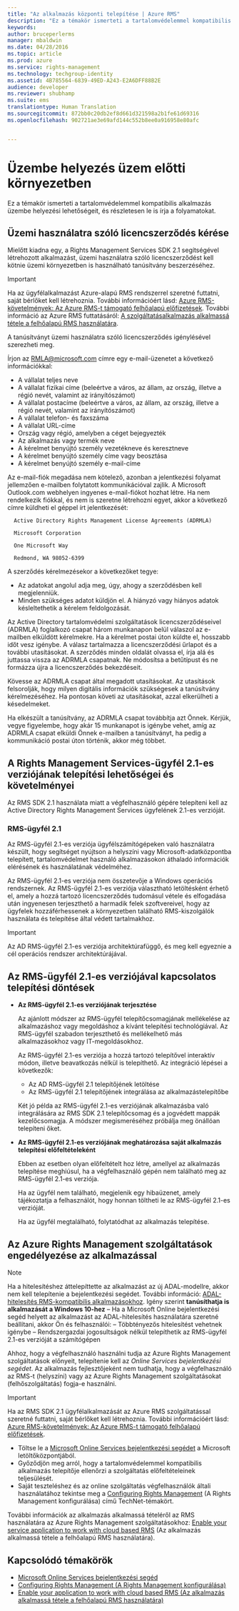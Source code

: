 ```yaml
---
title: "Az alkalmazás központi telepítése | Azure RMS"
description: "Ez a témakör ismerteti a tartalomvédelemmel kompatibilis alkalmazás üzembe helyezési lehetőségeit, és részletesen le is írja a folyamatokat."
keywords: 
author: bruceperlerms
manager: mbaldwin
ms.date: 04/28/2016
ms.topic: article
ms.prod: azure
ms.service: rights-management
ms.technology: techgroup-identity
ms.assetid: 4B785564-6839-49ED-A243-E2A6DFF88B2E
audience: developer
ms.reviewer: shubhamp
ms.suite: ems
translationtype: Human Translation
ms.sourcegitcommit: 872bb0c20db2ef8d661d321598a2b1fe61d69316
ms.openlocfilehash: 902721ae3e69afd144c552b8ee0a916958e80afc


---
```


# Üzembe helyezés üzem előtti környezetben


Ez a témakör ismerteti a tartalomvédelemmel kompatibilis alkalmazás üzembe helyezési lehetőségeit, és részletesen le is írja a folyamatokat.

## Üzemi használatra szóló licencszerződés kérése

 Mielőtt kiadna egy, a Rights Management Services SDK 2.1 segítségével létrehozott alkalmazást, üzemi használatra szóló licencszerződést kell kötnie üzemi környezetben is használható tanúsítvány beszerzéséhez.

> [!IMPORTANT]
> Ha az ügyfélalkalmazást Azure-alapú RMS rendszerrel szeretné futtatni, saját bérlőket kell létrehoznia. További információért lásd: [Azure RMS-követelmények: Az Azure RMS-t támogató felhőalapú előfizetések](../get-started/requirements-subscriptions.md).
> További információ az Azure RMS futtatásáról: [A szolgáltatásalkalmazás alkalmassá tétele a felhőalapú RMS használatára](how-to-use-file-api-with-aadrm-cloud.md).

A tanúsítványt üzemi használatra szóló licencszerződés igénylésével szerezheti meg.

Írjon az [RMLA@microsoft.com](mailto:rmla@microsoft.com) címre egy e-mail-üzenetet a következő információkkal:

- A vállalat teljes neve
- A vállalat fizikai címe (beleértve a város, az állam, az ország, illetve a régió nevét, valamint az irányítószámot)
- A vállalat postacíme (beleértve a város, az állam, az ország, illetve a régió nevét, valamint az irányítószámot)
- A vállalat telefon- és faxszáma
- A vállalat URL-címe
- Ország vagy régió, amelyben a céget bejegyezték
- Az alkalmazás vagy termék neve
- A kérelmet benyújtó személy vezetékneve és keresztneve
- A kérelmet benyújtó személy címe vagy beosztása
- A kérelmet benyújtó személy e-mail-címe

Az e-mail-fiók megadása nem kötelező, azonban a jelentkezési folyamat jellemzően e-mailben folytatott kommunikációval zajlik. A Microsoft Outlook.com webhelyen ingyenes e-mail-fiókot hozhat létre. Ha nem rendelkezik fiókkal, és nem is szeretne létrehozni egyet, akkor a következő címre küldheti el géppel írt jelentkezését:

      Active Directory Rights Management License Agreements (ADRMLA)

      Microsoft Corporation

      One Microsoft Way

      Redmond, WA 98052-6399

A szerződés kérelmezésekor a következőket tegye:
- Az adatokat angolul adja meg, úgy, ahogy a szerződésben kell megjelenniük.
- Minden szükséges adatot küldjön el. A hiányzó vagy hiányos adatok késleltethetik a kérelem feldolgozását.

Az Active Directory tartalomvédelmi szolgáltatások licencszerződéseivel (ADRMLA) foglalkozó csapat három munkanapon belül válaszol az e-mailben elküldött kérelmekre. Ha a kérelmet postai úton küldte el, hosszabb időt vesz igénybe. A válasz tartalmazza a licencszerződési űrlapot és a további utasításokat. A szerződés minden oldalát olvassa el, írja alá és juttassa vissza az ADRMLA csapatnak. Ne módosítsa a betűtípust és ne formázza újra a licencszerződés bekezdéseit.

Kövesse az ADRMLA csapat által megadott utasításokat. Az utasítások felsorolják, hogy milyen digitális információk szükségesek a tanúsítvány kérelmezéséhez. Ha pontosan követi az utasításokat, azzal elkerülheti a késedelmeket.

Ha elkészült a tanúsítvány, az ADRMLA csapat továbbítja azt Önnek. Kérjük, vegye figyelembe, hogy akár 15 munkanapot is igénybe vehet, amíg az ADRMLA csapat elküldi Önnek e-mailben a tanúsítványt, ha pedig a kommunikáció postai úton történik, akkor még többet.


## A Rights Management Services-ügyfél 2.1-es verziójának telepítési lehetőségei és követelményei

Az RMS SDK 2.1 használata miatt a végfelhasználó gépére telepíteni kell az Active Directory Rights Management Services ügyfelének 2.1-es verzióját.

### RMS-ügyfél 2.1

Az RMS-ügyfél 2.1-es verziója ügyfélszámítógépeken való használatra készült, hogy segítséget nyújtson a helyszíni vagy Microsoft-adatközpontba telepített, tartalomvédelmet használó alkalmazásokon áthaladó információk elérésének és használatának védelméhez.

Az RMS-ügyfél 2.1-es verziója nem összetevője a Windows operációs rendszernek. Az RMS-ügyfél 2.1-es verziója választható letöltésként érhető el, amely a hozzá tartozó licencszerződés tudomásul vétele és elfogadása után ingyenesen terjeszthető a harmadik felek szoftvereivel, hogy az ügyfelek hozzáférhessenek a környezetben található RMS-kiszolgálók használata és telepítése által védett tartalmakhoz.


> [!IMPORTANT]
> Az AD RMS-ügyfél 2.1-es verziója architektúrafüggő, és meg kell egyeznie a cél operációs rendszer architektúrájával.


## Az RMS-ügyfél 2.1-es verziójával kapcsolatos telepítési döntések

-   **Az RMS-ügyfél 2.1-es verziójának terjesztése**

    Az ajánlott módszer az RMS-ügyfél telepítőcsomagjának mellékelése az alkalmazáshoz vagy megoldáshoz a kívánt telepítési technológiával. Az RMS-ügyfél szabadon terjeszthető és mellékelhető más alkalmazásokhoz vagy IT-megoldásokhoz.

    Az RMS-ügyfél 2.1-es verziója a hozzá tartozó telepítővel interaktív módon, illetve beavatkozás nélkül is telepíthető. Az integráció lépései a következők:

    -   Az AD RMS-ügyfél 2.1 telepítőjének letöltése
    -   Az RMS-ügyfél 2.1 telepítőjének integrálása az alkalmazástelepítőbe

    Két jó példa az RMS-ügyfél 2.1-es verziójának alkalmazásba való integrálására az RMS SDK 2.1 telepítőcsomag és a jogvédett mappák kezelőcsomagja. A módszer megismeréséhez próbálja meg önállóan telepíteni őket.

-   **Az RMS-ügyfél 2.1-es verziójának meghatározása saját alkalmazás telepítési előfeltételeként**

    Ebben az esetben olyan előfeltételt hoz létre, amellyel az alkalmazás telepítése meghiúsul, ha a végfelhasználó gépén nem található meg az RMS-ügyfél 2.1-es verziója.

    Ha az ügyfél nem található, megjelenik egy hibaüzenet, amely tájékoztatja a felhasználót, hogy honnan töltheti le az RMS-ügyfél 2.1-es verzióját.

    Ha az ügyfél megtalálható, folytatódhat az alkalmazás telepítése.

## Az Azure Rights Management szolgáltatások engedélyezése az alkalmazással

> [!NOTE]
> Ha a hitelesítéshez áttelepíttette az alkalmazást az új ADAL-modellre, akkor nem kell telepítenie a bejelentkezési segédet. További információ: [ADAL-hitelesítés RMS-kompatibilis alkalmazásokhoz](adal-auth.md).
> Igény szerint **tanúsíthatja is alkalmazását a Windows 10-hez** – Ha a Microsoft Online bejelentkezési segéd helyett az alkalmazást az ADAL-hitelesítés használatára szeretné beállítani, akkor Ön és felhasználói: – Többtényezős hitelesítést vehetnek igénybe – Rendszergazdai jogosultságok nélkül telepíthetik az RMS-ügyfél 2.1-es verzióját a számítógépen


Ahhoz, hogy a végfelhasználó használni tudja az Azure Rights Management szolgáltatások előnyeit, telepítenie kell az *Online Services bejelentkezési segédet*. Az alkalmazás fejlesztőjeként nem tudhatja, hogy a végfelhasználó az RMS-t (helyszíni) vagy az Azure Rights Management szolgáltatásokat (felhőszolgáltatás) fogja-e használni.


> [!IMPORTANT]
> Ha az RMS SDK 2.1 ügyfélalkalmazását az Azure RMS szolgáltatással szeretné futtatni, saját bérlőket kell létrehoznia. További információért lásd: [Azure RMS-követelmények: Az Azure RMS-t támogató felhőalapú előfizetések](../get-started/requirements-subscriptions.md).

-   Töltse le a [Microsoft Online Services bejelentkezési segédet](http://www.microsoft.com/en-us/download/details.aspx?id=28177) a Microsoft letöltőközpontjából.
-   Győződjön meg arról, hogy a tartalomvédelemmel kompatibilis alkalmazás telepítője ellenőrzi a szolgáltatás előfeltételeinek teljesülését.
-   Saját teszteléshez és az online szolgáltatás végfelhasználók általi használatához tekintse meg a [Configuring Rights Management](https://TechNet.Microsoft.Com/en-us/library/jj585002.aspx) (A Rights Management konfigurálása) című TechNet-témakört.

További információk az alkalmazás alkalmassá tételéről az RMS használatára az Azure Rights Management szolgáltatásokhoz: [Enable your service application to work with cloud based RMS](how-to-use-file-api-with-aadrm-cloud.md) (Az alkalmazás alkalmassá tétele a felhőalapú RMS használatára).

## Kapcsolódó témakörök

* [Microsoft Online Services bejelentkezési segéd](http://www.microsoft.com/en-us/download/details.aspx?id=28177)
* [Configuring Rights Management (A Rights Management konfigurálása)](https://TechNet.Microsoft.Com/en-us/library/jj585002.aspx)
* [Enable your application to work with cloud based RMS (Az alkalmazás alkalmassá tétele a felhőalapú RMS használatára)](how-to-use-file-api-with-aadrm-cloud.md)
 

 



<!--HONumber=Jun16_HO4-->


